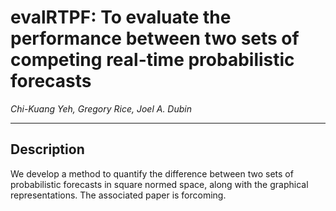 # **evalRTPF:** To evaluate the performance between two sets of competing real-time probabilistic forecasts

*Chi-Kuang Yeh, Gregory Rice, Joel A. Dubin*

---

## Description

We develop a method to quantify the difference between two sets of probabilistic forecasts in square normed space, along with the graphical representations. The associated paper is forcoming.
